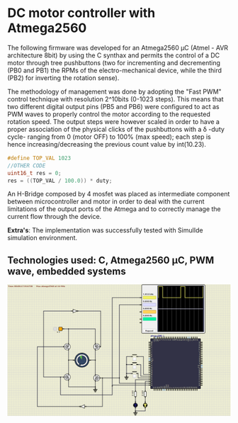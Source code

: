 # DC motor controller with Atmega2560

The following firmware was developed for an Atmega2560 µC (Atmel - AVR architecture 8bit) by using the C synthax and permits the control of a DC motor through tree pushbuttons (two for incrementing and decrementing (PB0 and PB1) the RPMs of the electro-mechanical device, while the third (PB2) for inverting the rotation sense).

The methodology of management was done by adopting the "Fast PWM" control technique with resolution 2^10bits (0-1023 steps).
This means that two different digital output pins (PB5 and PB6) were configured to act as PWM waves to properly control the motor according to the requested rotation speed.
The output steps were however scaled in order to have a proper association of the physical clicks of the pushbuttons with a δ -duty cycle- ranging from 0 (motor OFF) to 100% (max speed); each step is hence increasing/decreasing the previous count value by int(10.23). <br>
```c
#define TOP_VAL 1023
//OTHER CODE
uint16_t res = 0;
res = ((TOP_VAL / 100.0)) * duty;
``` 

An H-Bridge composed by 4 mosfet was placed as intermediate component between microcontroller and motor in order to deal with the current limitations of the output ports of the Atmega and to correctly manage the current flow through the device.

**Extra's**: The implementation was successfully tested with SimulIde simulation environment.

## Technologies used: C, Atmega2560 µC, PWM wave, embedded systems
![Alt text](PWM_motor_control.png)







